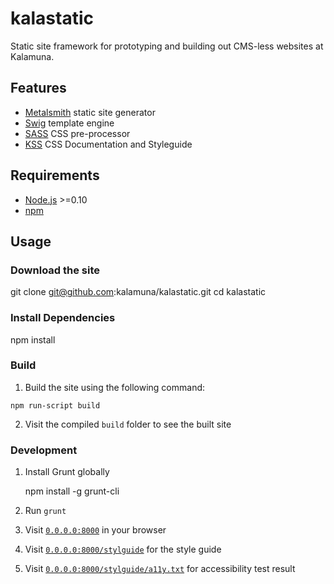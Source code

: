 kalastatic
==========

Static site framework for prototyping and building out CMS-less websites at Kalamuna.

## Features

* [Metalsmith](http://www.metalsmith.io) static site generator
* [Swig](https://paularmstrong.github.io/swig/) template engine
* [SASS](http://sass-lang.com) CSS pre-processor
* [KSS](http://warpspire.com/kss/) CSS Documentation and Styleguide



## Requirements

* [Node.js](http://nodejs.org/) >=0.10
* [npm](http://npmjs.org)


## Usage

### Download the site

git clone git@github.com:kalamuna/kalastatic.git
cd kalastatic


### Install Dependencies

npm install


### Build

1. Build the site using the following command:

```
npm run-script build
```

2. Visit the compiled `build` folder to see the built site


### Development

1. Install Grunt globally

    npm install -g grunt-cli

2. Run `grunt`

3. Visit [`0.0.0.0:8000`](http://0.0.0.0:8000) in your browser

4. Visit [`0.0.0.0:8000/stylguide`](http://0.0.0.0:8000/styleguide) for the style guide

5. Visit [`0.0.0.0:8000/stylguide/a11y.txt`](http://0.0.0.0:8000/styleguide/a11y.txt) for accessibility test result
